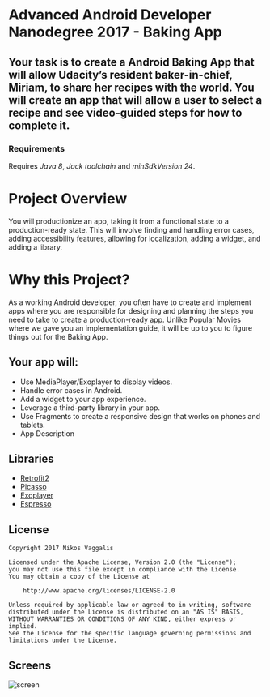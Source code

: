 # Advanced Android Developer Nanodegree 2017 - Baking App


## Your task is to create a Android Baking App that will allow Udacity’s resident baker-in-chief, Miriam, to share her recipes with the world. You will create an app that will allow a user to select a recipe and see video-guided steps for how to complete it.

### Requirements

Requires  *Java 8*, *Jack toolchain* and *minSdkVersion 24*.

# Project Overview
You will productionize an app, taking it from a functional state to a production-ready state. This will involve finding and handling error cases, adding accessibility features, allowing for localization, adding a widget, and adding a library.

# Why this Project?
As a working Android developer, you often have to create and implement apps where you are responsible for designing and planning the steps you need to take to create a production-ready app. Unlike Popular Movies where we gave you an implementation guide, it will be up to you to figure things out for the Baking App.

## Your app will:

* Use MediaPlayer/Exoplayer to display videos.
* Handle error cases in Android.
* Add a widget to your app experience.
* Leverage a third-party library in your app.
* Use Fragments to create a responsive design that works on phones and tablets.
* App Description


## Libraries
* [Retrofit2](https://github.com/square/retrofit)
* [Picasso](http://square.github.io/picasso/)
* [Exoplayer](https://github.com/google/ExoPlayer)
* [Espresso](https://google.github.io/android-testing-support-library/docs/espresso/)




## License

    Copyright 2017 Nikos Vaggalis

    Licensed under the Apache License, Version 2.0 (the "License");
    you may not use this file except in compliance with the License.
    You may obtain a copy of the License at

        http://www.apache.org/licenses/LICENSE-2.0

    Unless required by applicable law or agreed to in writing, software
    distributed under the License is distributed on an "AS IS" BASIS,
    WITHOUT WARRANTIES OR CONDITIONS OF ANY KIND, either express or implied.
    See the License for the specific language governing permissions and
    limitations under the License.

## Screens

![screen](../master/art/Screenshot_1497793651.png)

